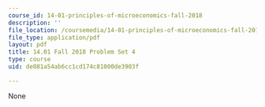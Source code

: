 ```yaml
---
course_id: 14-01-principles-of-microeconomics-fall-2018
description: ''
file_location: /coursemedia/14-01-principles-of-microeconomics-fall-2018/de081a54ab6cc1cd174c81000de3903f_MIT14_01F18_pset4.pdf
file_type: application/pdf
layout: pdf
title: 14.01 Fall 2018 Problem Set 4
type: course
uid: de081a54ab6cc1cd174c81000de3903f

---
```

None